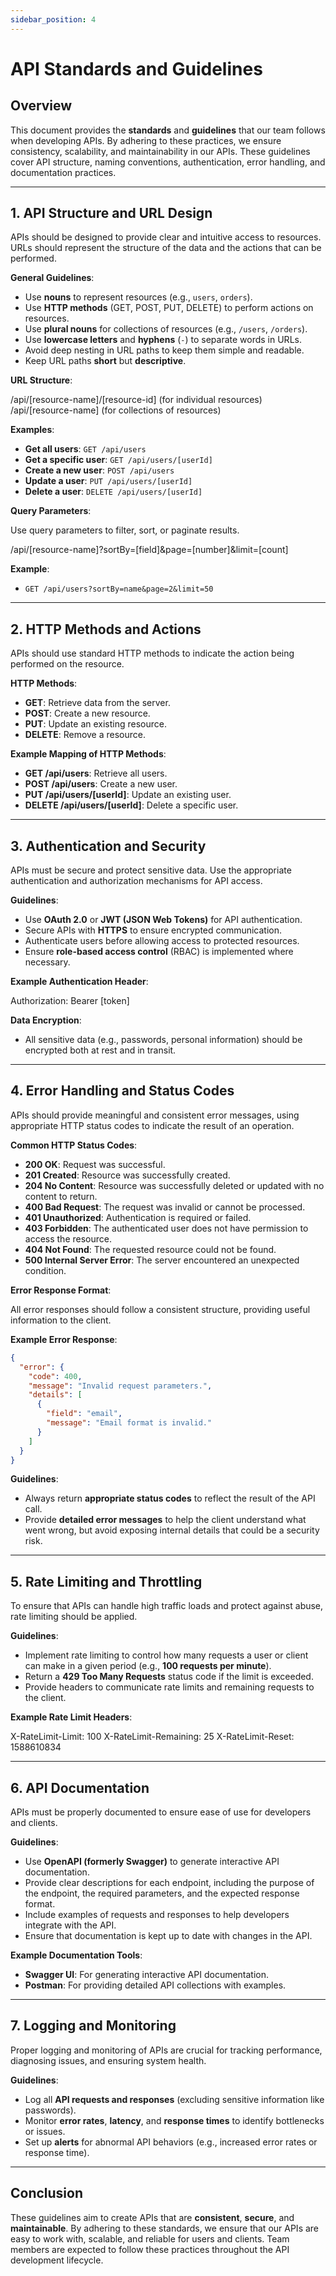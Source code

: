 ```yaml
---
sidebar_position: 4
---
```


# API Standards and Guidelines

## Overview

This document provides the **standards** and **guidelines** that our team follows when developing APIs. By adhering to these practices, we ensure consistency, scalability, and maintainability in our APIs. These guidelines cover API structure, naming conventions, authentication, error handling, and documentation practices.

---

## 1. API Structure and URL Design

APIs should be designed to provide clear and intuitive access to resources. URLs should represent the structure of the data and the actions that can be performed.

**General Guidelines**:

- Use **nouns** to represent resources (e.g., `users`, `orders`).
- Use **HTTP methods** (GET, POST, PUT, DELETE) to perform actions on resources.
- Use **plural nouns** for collections of resources (e.g., `/users`, `/orders`).
- Use **lowercase letters** and **hyphens** (`-`) to separate words in URLs.
- Avoid deep nesting in URL paths to keep them simple and readable.
- Keep URL paths **short** but **descriptive**.

**URL Structure**:

/api/[resource-name]/[resource-id] (for individual resources) /api/[resource-name] (for collections of resources)

**Examples**:

- **Get all users**: `GET /api/users`
- **Get a specific user**: `GET /api/users/[userId]`
- **Create a new user**: `POST /api/users`
- **Update a user**: `PUT /api/users/[userId]`
- **Delete a user**: `DELETE /api/users/[userId]`

**Query Parameters**:

Use query parameters to filter, sort, or paginate results.

/api/[resource-name]?sortBy=[field]&page=[number]&limit=[count]

**Example**:

- `GET /api/users?sortBy=name&page=2&limit=50`

---

## 2. HTTP Methods and Actions

APIs should use standard HTTP methods to indicate the action being performed on the resource.

**HTTP Methods**:

- **GET**: Retrieve data from the server.
- **POST**: Create a new resource.
- **PUT**: Update an existing resource.
- **DELETE**: Remove a resource.

**Example Mapping of HTTP Methods**:

- **GET /api/users**: Retrieve all users.
- **POST /api/users**: Create a new user.
- **PUT /api/users/[userId]**: Update an existing user.
- **DELETE /api/users/[userId]**: Delete a specific user.

---

## 3. Authentication and Security

APIs must be secure and protect sensitive data. Use the appropriate authentication and authorization mechanisms for API access.

**Guidelines**:

- Use **OAuth 2.0** or **JWT (JSON Web Tokens)** for API authentication.
- Secure APIs with **HTTPS** to ensure encrypted communication.
- Authenticate users before allowing access to protected resources.
- Ensure **role-based access control** (RBAC) is implemented where necessary.

**Example Authentication Header**:

Authorization: Bearer [token]

**Data Encryption**:

- All sensitive data (e.g., passwords, personal information) should be encrypted both at rest and in transit.

---

## 4. Error Handling and Status Codes

APIs should provide meaningful and consistent error messages, using appropriate HTTP status codes to indicate the result of an operation.

**Common HTTP Status Codes**:

- **200 OK**: Request was successful.
- **201 Created**: Resource was successfully created.
- **204 No Content**: Resource was successfully deleted or updated with no content to return.
- **400 Bad Request**: The request was invalid or cannot be processed.
- **401 Unauthorized**: Authentication is required or failed.
- **403 Forbidden**: The authenticated user does not have permission to access the resource.
- **404 Not Found**: The requested resource could not be found.
- **500 Internal Server Error**: The server encountered an unexpected condition.

**Error Response Format**:

All error responses should follow a consistent structure, providing useful information to the client.

**Example Error Response**:

```json
{
  "error": {
    "code": 400,
    "message": "Invalid request parameters.",
    "details": [
      {
        "field": "email",
        "message": "Email format is invalid."
      }
    ]
  }
}
```

**Guidelines**:

- Always return **appropriate status codes** to reflect the result of the API call.
- Provide **detailed error messages** to help the client understand what went wrong, but avoid exposing internal details that could be a security risk.

---

## 5. Rate Limiting and Throttling

To ensure that APIs can handle high traffic loads and protect against abuse, rate limiting should be applied.

**Guidelines**:

- Implement rate limiting to control how many requests a user or client can make in a given period (e.g., **100 requests per minute**).
- Return a **429 Too Many Requests** status code if the limit is exceeded.
- Provide headers to communicate rate limits and remaining requests to the client.

**Example Rate Limit Headers**:

X-RateLimit-Limit: 100 X-RateLimit-Remaining: 25 X-RateLimit-Reset: 1588610834

---

## 6. API Documentation

APIs must be properly documented to ensure ease of use for developers and clients.

**Guidelines**:

- Use **OpenAPI (formerly Swagger)** to generate interactive API documentation.
- Provide clear descriptions for each endpoint, including the purpose of the endpoint, the required parameters, and the expected response format.
- Include examples of requests and responses to help developers integrate with the API.
- Ensure that documentation is kept up to date with changes in the API.

**Example Documentation Tools**:

- **Swagger UI**: For generating interactive API documentation.
- **Postman**: For providing detailed API collections with examples.

---

## 7. Logging and Monitoring

Proper logging and monitoring of APIs are crucial for tracking performance, diagnosing issues, and ensuring system health.

**Guidelines**:

- Log all **API requests and responses** (excluding sensitive information like passwords).
- Monitor **error rates**, **latency**, and **response times** to identify bottlenecks or issues.
- Set up **alerts** for abnormal API behaviors (e.g., increased error rates or response time).

---

## Conclusion

These guidelines aim to create APIs that are **consistent**, **secure**, and **maintainable**. By adhering to these standards, we ensure that our APIs are easy to work with, scalable, and reliable for users and clients. Team members are expected to follow these practices throughout the API development lifecycle.
